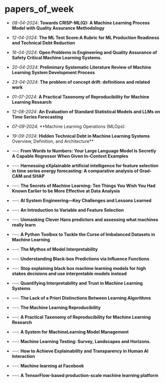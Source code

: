 # papers_of_week

* *08-04-2024*: **Towards CRISP-ML(Q): A Machine Learning Process Model
with Quality Assurance Methodology**
* *12-04-2024*: **The ML Test Score:A Rubric for ML Production Readiness and Technical Debt Reduction**
*  *16-04-2024*: **Open Problems in Engineering and Quality Assurance of Safety Critical Machine Learning
Systems.**
* *20-04-2024*: **Preliminary Systematic
Literature Review of Machine Learning System Development Process**
* *23-04-2024*: **The problem of concept drift: definitions and related work**
*  *01-07-2024*: **A Practical Taxonomy of Reproducibility for Machine Learning Research**
*  *12-08-2024*: **An Evaluation of Standard Statistical Models and
LLMs on Time Series Forecasting**

*  *07-09-2024*: **Machine Learning Operations (MLOps):

* *19-09-2024*: **Hidden Technical Debt in Machine Learning Systems**
Overview, Definition, and Architecture**
* *---*: **From Words to Numbers: Your Large Language Model Is Secretly A Capable Regressor When Given In-Context Examples**
* *---*: **Harnessing eXplainable artificial intelligence for feature selection in time series energy forecasting: A comparative analysis of Grad-CAM and SHAP**
* *---*: **The Secrets of Machine Learning: Ten Things You Wish You Had Known Earlier to be More Effective at
Data Analysis**
* *---*: **AI System Engineering—Key Challenges and Lessons Learned**
* *---*: **An Introduction to Variable and Feature Selection**
* *---*: **Unmasking Clever Hans predictors and assessing
what machines really learn**
* *---*: **A Python Toolbox to Tackle the Curse of Imbalanced Datasets in
Machine Learning**
* *---*: **The Mythos of Model Interpretability**
* *---*: **Understanding Black-box Predictions via Influence Functions**
* *---*: **Stop explaining black box machine learning models for high stakes decisions and use interpretable models instead**
* *---*: **Quantifying Interpretability and Trust in Machine Learning Systems**
* *---*: **The Lack of a Priori Distinctions Between Learning Algorithms**
* *---*: **The Machine Learning Reproducibility**
* *---*: **A Practical Taxonomy of Reproducibility for Machine Learning Research**
* *---*: **A System for MachineLearning Model Management**
* *---*: **Machine Learning Testing: Survey, Landscapes and Horizons.**
* *---*: **How to Achieve Explainability and Transparency in Human AI Interaction**
* *---*: **Machine learning at Facebook**
* *---*: **A TensorFlow-based production-scale machine learning platform**
